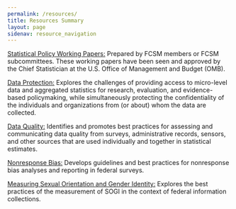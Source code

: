 ```yaml
---
permalink: /resources/
title: Resources Summary
layout: page
sidenav: resource_navigation
---
```


<p><a class="fcsm-main-links" href="{{site.baseurl}}/resources/statistical-policy-working-papers">Statistical Policy Working Papers:</a> Prepared by FCSM members or FCSM subcommittees. These working papers have been seen and approved by the Chief Statistician at the U.S. Office of Management and Budget (OMB).</p>

<p><a class="fcsm-main-links" href="{{site.baseurl}}/resources/safe-guard-data">Data Protection:</a> Explores the challenges of providing access to micro-level data and aggregated statistics for research, evaluation, and evidence-based policymaking, while simultaneously protecting the confidentiality of the individuals and organizations from (or about) whom the data are collected.</p>

<p><a class="fcsm-main-links" href="{{site.baseurl}}/resources/data-quality-subcommittee">Data Quality:</a> Identifies and promotes best practices for assessing and communicating data quality from surveys, administrative records, sensors, and other sources that are used individually and together in statistical estimates.</p>

<p><a class="fcsm-main-links" href="{{site.baseurl}}/resources/non-response-bias">Nonresponse Bias:</a> Develops guidelines and best practices for nonresponse bias analyses and reporting in federal surveys.</p>

<p><a class="fcsm-main-links" href="{{site.baseurl}}/groups/sogi">Measuring Sexual Orientation and Gender Identity:</a> Explores the best practices of the measurement of SOGI in the context of federal information collections.</p>